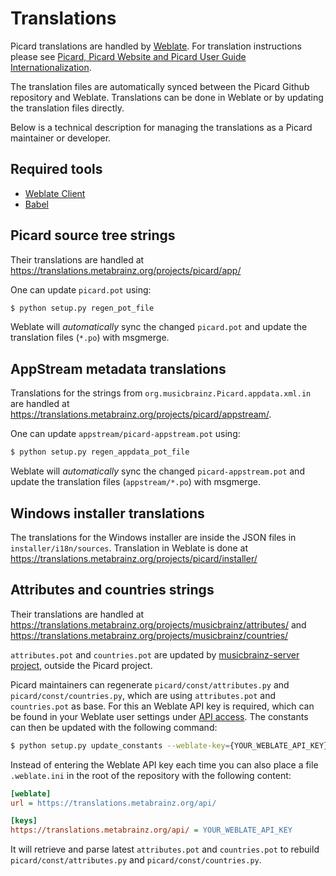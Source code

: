 Translations
============

Picard translations are handled by [Weblate](https://translations.metabrainz.org/projects/picard/). For translation instructions please see [Picard, Picard Website and Picard User Guide Internationalization](https://wiki.musicbrainz.org/MusicBrainz_Picard/Internationalization).

The translation files are automatically synced between the Picard Github repository and Weblate. Translations can be done in Weblate or by updating the translation files directly.

Below is a technical description for managing the translations as a Picard maintainer or developer.


Required tools
--------------

* [Weblate Client](https://docs.weblate.org/en/latest/wlc.html)
* [Babel](https://babel.pocoo.org/)


Picard source tree strings
--------------------------

Their translations are handled at <https://translations.metabrainz.org/projects/picard/app/>

One can update `picard.pot` using:

```bash
$ python setup.py regen_pot_file
```

Weblate will _automatically_ sync the changed `picard.pot` and update the translation files (`*.po`) with msgmerge.


AppStream metadata translations
-------------------------------

Translations for the strings from `org.musicbrainz.Picard.appdata.xml.in` are handled at <https://translations.metabrainz.org/projects/picard/appstream/>.

One can update `appstream/picard-appstream.pot` using:

```bash
$ python setup.py regen_appdata_pot_file
```

Weblate will _automatically_ sync the changed `picard-appstream.pot` and update the translation files (`appstream/*.po`) with msgmerge.


Windows installer translations
------------------------------

The translations for the Windows installer are inside the JSON files in `installer/i18n/sources`.
Translation in Weblate is done at <https://translations.metabrainz.org/projects/picard/installer/>


Attributes and countries strings
--------------------------------

Their translations are handled at <https://translations.metabrainz.org/projects/musicbrainz/attributes/> and <https://translations.metabrainz.org/projects/musicbrainz/countries/>

`attributes.pot` and `countries.pot` are updated by [musicbrainz-server project](https://github.com/metabrainz/musicbrainz-server), outside the Picard project.

Picard maintainers can regenerate `picard/const/attributes.py` and `picard/const/countries.py`, which are using `attributes.pot` and `countries.pot` as base. For this an Weblate API key is required, which can be found in your Weblate user settings under [API access](https://translations.metabrainz.org/accounts/profile/#api). The constants can then be updated with the following command:


```bash
$ python setup.py update_constants --weblate-key={YOUR_WEBLATE_API_KEY}
```

Instead of entering the Weblate API key each time you can also place a file `.weblate.ini` in the root of the repository with the following content:

```ini
[weblate]
url = https://translations.metabrainz.org/api/

[keys]
https://translations.metabrainz.org/api/ = YOUR_WEBLATE_API_KEY
```

It will retrieve and parse latest `attributes.pot` and `countries.pot` to rebuild `picard/const/attributes.py` and `picard/const/countries.py`.
